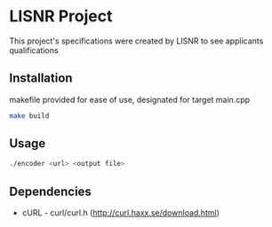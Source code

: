 # LISNR Project

This project's specifications were created by LISNR to see applicants qualifications

## Installation

makefile provided for ease of use, designated for target main.cpp

```bash
make build
```

## Usage

```bash
./encoder <url> <output file> 
```

## Dependencies

* cURL - curl/curl.h (http://curl.haxx.se/download.html)
